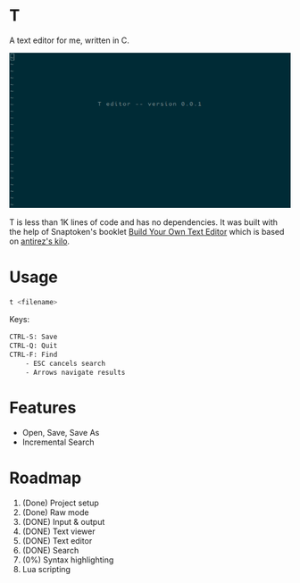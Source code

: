 # T

A text editor for me, written in C. 

![Screenshot of T editor's welcome message](/t.png)

T is less than 1K lines of code and has no dependencies. It was built with the help of Snaptoken's booklet [Build Your Own Text Editor][snaptoken] which is based on [antirez's kilo][antirez].

# Usage

```bash
t <filename>
```

Keys:

```
CTRL-S: Save
CTRL-Q: Quit
CTRL-F: Find
	- ESC cancels search
	- Arrows navigate results
```

# Features

- Open, Save, Save As
- Incremental Search

# Roadmap

1. (Done) Project setup
1. (Done) Raw mode
1. (DONE) Input & output
1. (DONE) Text viewer
1. (DONE) Text editor
1. (DONE) Search
1. (0%) Syntax highlighting
1. Lua scripting

[snaptoken]: http://viewsourcecode.org/snaptoken/kilo/index.html
[antirez]: http://antirez.com/news/108

